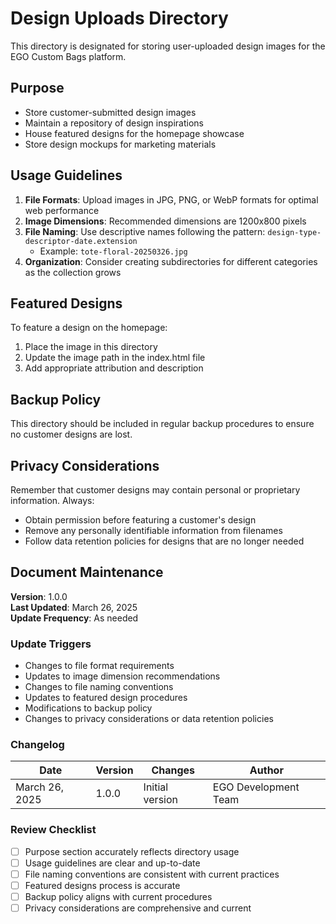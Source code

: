 # Design Uploads Directory

This directory is designated for storing user-uploaded design images for the EGO Custom Bags platform.

## Purpose

- Store customer-submitted design images
- Maintain a repository of design inspirations
- House featured designs for the homepage showcase
- Store design mockups for marketing materials

## Usage Guidelines

1. **File Formats**: Upload images in JPG, PNG, or WebP formats for optimal web performance
2. **Image Dimensions**: Recommended dimensions are 1200x800 pixels
3. **File Naming**: Use descriptive names following the pattern: `design-type-descriptor-date.extension`
   - Example: `tote-floral-20250326.jpg`
4. **Organization**: Consider creating subdirectories for different categories as the collection grows

## Featured Designs

To feature a design on the homepage:
1. Place the image in this directory
2. Update the image path in the index.html file
3. Add appropriate attribution and description

## Backup Policy

This directory should be included in regular backup procedures to ensure no customer designs are lost.

## Privacy Considerations

Remember that customer designs may contain personal or proprietary information. Always:
- Obtain permission before featuring a customer's design
- Remove any personally identifiable information from filenames
- Follow data retention policies for designs that are no longer needed

## Document Maintenance

**Version**: 1.0.0  
**Last Updated**: March 26, 2025  
**Update Frequency**: As needed  

### Update Triggers
- Changes to file format requirements
- Updates to image dimension recommendations
- Changes to file naming conventions
- Updates to featured design procedures
- Modifications to backup policy
- Changes to privacy considerations or data retention policies

### Changelog
| Date | Version | Changes | Author |
|------|---------|---------|--------|
| March 26, 2025 | 1.0.0 | Initial version | EGO Development Team |

### Review Checklist
- [ ] Purpose section accurately reflects directory usage
- [ ] Usage guidelines are clear and up-to-date
- [ ] File naming conventions are consistent with current practices
- [ ] Featured designs process is accurate
- [ ] Backup policy aligns with current procedures
- [ ] Privacy considerations are comprehensive and current
